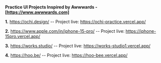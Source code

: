 **Practice UI Projects Inspired by Awwwards - [https://www.awwwards.com]**

**1.** https://ochi.design/
-- Project live: https://ochi-practice.vercel.app/

**2.** https://www.apple.com/in/iphone-15-pro/
-- Project live: https://iphone-15pro.vercel.app/

**3.** https://works.studio/
-- Project live: https://works-studio1.vercel.app/

**4.** https://hoo.be/
-- Project live: https://hoo-bee.vercel.app/
